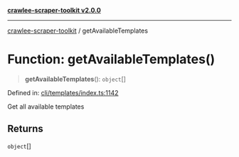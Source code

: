 [**crawlee-scraper-toolkit v2.0.0**](../README.md)

***

[crawlee-scraper-toolkit](../globals.md) / getAvailableTemplates

# Function: getAvailableTemplates()

> **getAvailableTemplates**(): `object`[]

Defined in: [cli/templates/index.ts:1142](https://github.com/devalexanderdaza/crawlee-scraper-toolkit/blob/main/src/cli/templates/index.ts#L1142)

Get all available templates

## Returns

`object`[]
